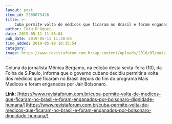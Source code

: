 ```yaml
---
layout: post
item_id: 2589075426
title: >-
    Cuba permite volta de médicos que ficaram no Brasil e foram enganados por Bolsonaro: “Dignidade humana”
author: Tatu D'Oquei
date: 2019-05-11 11:38:04
pub_date: 2019-05-11 11:38:04
time_added: 2019-05-10 10:35:54
category: 
image: https://www.revistaforum.com.br/wp-content/uploads/2016/07/mais-medicos-cubanos.jpeg
---
```


Coluna da jornalista Mônica Bergamo, na edição desta sexta-feira (10), da Folha de S.Paulo, informa que o governo cubano decidiu permitir a volta dos médicos que ficaram no Brasil depois do fim do programa Mais Médicos e foram enganados por Jair Bolsonaro.

**Link:** [https://www.revistaforum.com.br/cuba-permite-volta-de-medicos-que-ficaram-no-brasil-e-foram-enganados-por-bolsonaro-dignidade-humana/](https://www.revistaforum.com.br/cuba-permite-volta-de-medicos-que-ficaram-no-brasil-e-foram-enganados-por-bolsonaro-dignidade-humana/)

